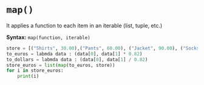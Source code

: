# **`map()`**
It applies a function to each item in an iterable (list, tuple, etc.)

**Syntax:** `map(function, iterable)`

```py
store = [("Shirts", 30.00),("Pants", 60.00), ("Jacket", 90.00), ("Socks", 120.00)]
to_euros = labmda data : (data[0], data[1] * 0.82)
to_dollars = labmda data : (data[0], data[1] / 0.82)
store_euros = list(map(to_euros, store))
for i in store_euros:
	print(i)
```
